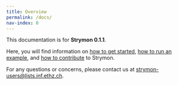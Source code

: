 ```yaml
---
title: Overview
permalink: /docs/
nav-index: 0
---
```


This documentation is for **Strymon 0.1.1**.

Here, you will find information on [how to get started](getting-started), [how to run an example](running-the-example), and [how to contribute](how-to-contribute) to Strymon.

For any questions or concerns, please contact us at [strymon-users@lists.inf.ethz.ch](mailto:strymon-users@lists.inf.ethz.ch).
